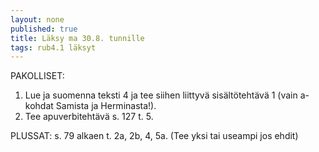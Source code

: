 ```yaml
---
layout: none
published: true
title: Läksy ma 30.8. tunnille
tags: rub4.1 läksyt
---
```

PAKOLLISET:

1. Lue ja suomenna teksti 4 ja tee siihen liittyvä sisältötehtävä 1 (vain a-kohdat Samista ja Herminasta!).
2. Tee apuverbitehtävä s. 127 t. 5.


PLUSSAT:
s. 79 alkaen t. 2a, 2b, 4, 5a. (Tee yksi tai useampi jos ehdit)
